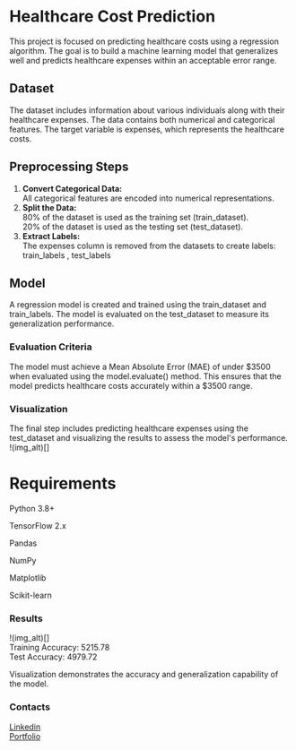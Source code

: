 # Healthcare Cost Prediction
This project is focused on predicting healthcare costs using a regression algorithm. The goal is to build a machine learning model that generalizes well and predicts healthcare expenses within an acceptable error range.
## Dataset
The dataset includes information about various individuals along with their healthcare expenses. The data contains both numerical and categorical features. The target variable is expenses, which represents the healthcare costs.
## Preprocessing Steps
1. **Convert Categorical Data:**                                                                                                               
   All categorical features are encoded into numerical representations.                                                                         
2. **Split the Data:**                                                                                                                  
   80% of the dataset is used as the training set (train_dataset).                                                                                                        
   20% of the dataset is used as the testing set (test_dataset).
3. **Extract Labels:**                                                                                                                                    
   The expenses column is removed from the datasets to create labels: train_labels , test_labels
## Model
A regression model is created and trained using the train_dataset and train_labels. The model is evaluated on the test_dataset to measure its generalization performance.                   
### Evaluation Criteria
The model must achieve a Mean Absolute Error (MAE) of under $3500 when evaluated using the model.evaluate() method. This ensures that the model predicts healthcare costs accurately within a $3500 range.
### Visualization
The final step includes predicting healthcare expenses using the test_dataset and visualizing the results to assess the model's performance.
!(img_alt)[]
# Requirements
Python 3.8+

TensorFlow 2.x

Pandas

NumPy

Matplotlib

Scikit-learn

### Results
!(img_alt)[]                                                                                                                                                    
Training Accuracy: 5215.78                                                                                                                                       
Test Accuracy: 4979.72                                                                                                                                             

Visualization demonstrates the accuracy and generalization capability of the model.

### Contacts
[Linkedin](www.linkedin.com/in/g-kamaleashwar-28a2802ba)                                                                                                                                
[Portfolio](https://kamalesh-portfolio.streamlit.app/)
